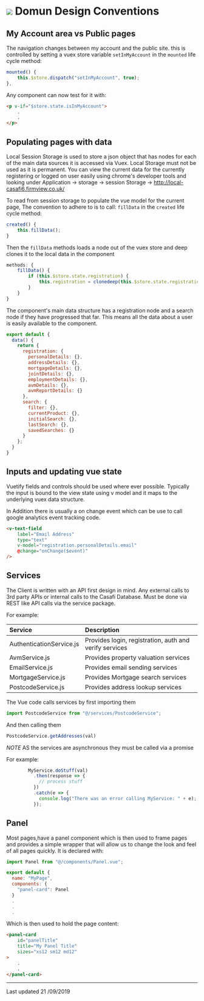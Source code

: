 # ![ ](https://bitbucket.org/Frontend-Domun/publicdomun/raw/b55bdc9d5aaed155cdbdba56f014e58a2de33441/img/icons/favicon-32x32.png) Domun Design Conventions

## My Account area vs Public pages

The navigation changes between my account and the public site. this is controlled by setting a vuex store variable `setInMyAccount` in the  `mounted` life cycle method:

```javascript
mounted() {
    this.$store.dispatch("setInMyAccount", true);
},
```

Any component can now test for it with:

```html
<p v-if="$store.state.isInMyAccount">
    .
    .
</p>
```

## Populating pages with data

Local Session Storage is used to store a json object that has nodes for each of the main data sources it is accessed via Vuex. Local Storage must not be used as it is permanent. You can view the current data for the currently registering or logged on user easily using chrome's developer tools and looking under Application -> storage -> session Storage -> <http://local-casafi6.firmview.co.uk/>

To read from session storage to populate the vue model for the current page, The convention to adhere to is to call: `fillData` in the `created` life cycle method:

```javascript
created() {
    this.fillData();
}
```

Then the `fillData` methods loads a node out of the vuex store and deep clones it to the local data in the component

```javascript
methods: {
    fillData() {
        if (this.$store.state.registration) {
            this.registration = clonedeep(this.$store.state.registration);
        }
    }
}
```

The component's main data structure has a registration node and a search node if they have progressed that far. This means all the data about a user is easily available to the component.

```javascript
export default {
  data() {
    return {
      registration: {
        personalDetails: {},
        addressDetails: {},
        mortgageDetails: {},
        jointDetails: {},
        employmentDetails: {},
        avmDetails: {},
        avmReportDetails: {}
      },
      search: {
        filter: {},
        currentProduct: {},
        initialSearch: {},
        lastSearch: {},
        savedSearches: {}
      }
    };
  }
}
```

## Inputs and updating vue state

Vuetify fields and controls should be used where ever possible. Typically the input is bound to the view state using v model and it maps to the underlying vuex data structure.

In Addition there is usually a on change event which can be use to call google analytics event tracking code.

```html
<v-text-field
    label="Email Address"
    type="text"
    v-model="registration.personalDetails.email"
    @change="onChange($event)"
/>
```

## Services

The Client is written with an API first design in mind. Any external calls to 3rd party APIs or internal calls to the Casafi Database. Must be done via REST like API calls via the service package. 

For example:

Service                     | Description
:-------------------------- |:-----------
AuthenticationService.js    | Provides login, registration, auth and verify services
AvmService.js               | Provides property valuation services
EmailService.js             | Provides email sending services
MortgageService.js          | Provides Mortgage search services
PostcodeService.js          | Provides address lookup services

The Vue code calls services by first importing them

```javascript
import PostcodeService from "@/services/PostcodeService";
```

And then calling them

```javascript
PostcodeService.getAddresses(val)
```

*NOTE* AS the services are asynchronous they must be called via a promise

For example:

```javascript
        MyService.doStuff(val)
          .then(response => {
            // process stuff
          })
          .catch(e => {
            console.log("There was an error calling MyService: " + e);
          });
```

## Panel

Most pages,have a panel component which is then used to frame pages and provides a simple wrapper that will allow us to change the look and feel of all pages quickly. It is declared with:

```javascript
import Panel from "@/components/Panel.vue";

export default {
  name: "MyPage",
  components: {
    "panel-card": Panel
  }
  .
  .
  .
```

Which is then used to hold the page content:

```html
<panel-card
    id="panelTitle"
    title="My Panel Title"
    sizes="xs12 sm12 md12"
>
    .
    .
</panel-card>
```

---
Last updated 21 /09/2019
